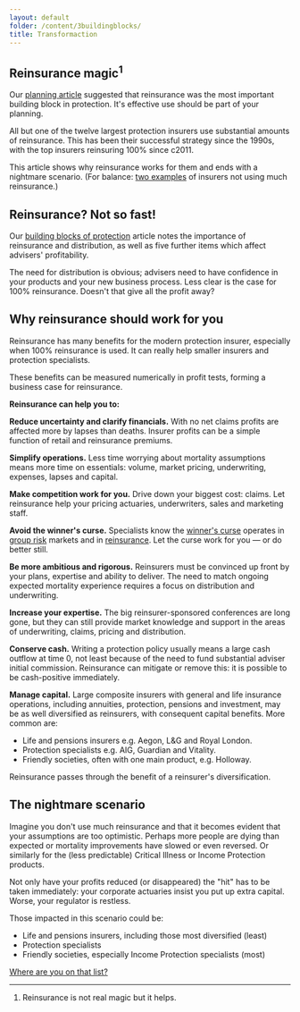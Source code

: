 ```yaml
---
layout: default
folder: /content/3buildingblocks/
title: Transformaction
---
```


## Reinsurance magic<sup>1</sup>

Our [planning article](/content/3buildingblocks/) suggested that reinsurance was the most important building block in protection. It's effective use should be part of your planning.

All but one of the twelve largest protection insurers use substantial amounts of reinsurance. This has been their successful strategy since the 1990s, with the top insurers reinsuring 100% since c2011.

This article shows why reinsurance works for them and ends with a nightmare scenario. (For balance: [two examples](reinsurance-against.html) of insurers not using much reinsurance.)

## Reinsurance? Not so fast!

Our [building blocks of protection](/content/3buildingblocks/) article notes the importance of reinsurance and distribution, as well as five further items which affect advisers' profitability.

The need for distribution is obvious; advisers need to have confidence in your products and your new business process. Less clear is the case for 100% reinsurance. Doesn't that give all the profit away?

## Why reinsurance should work for you

Reinsurance has many benefits for the modern protection insurer, especially when 100% reinsurance is used. It can really help smaller insurers and protection specialists.

These benefits can be measured numerically in profit tests, forming a business case for reinsurance.

**Reinsurance can help you to:**

**Reduce uncertainty and clarify financials.** With no net claims profits are affected more by lapses than deaths. Insurer profits can be a simple function of retail and reinsurance premiums.

**Simplify operations.** Less time worrying about mortality assumptions means more time on essentials: volume, market pricing, underwriting, expenses, lapses and capital.

**Make competition work for you.** Drive down your biggest cost: claims. Let reinsurance help your pricing actuaries, underwriters, sales and marketing staff.

**Avoid the winner's curse.** Specialists know the [winner's curse](https://en.wikipedia.org/wiki/Winner%27s_curse) operates in [group risk](https://www.actuaries.digital/2014/07/22/the-winners-curse/) markets and in [reinsurance](https://www.casact.org/education/clrs/2011/handouts/R3-Rozema.pdf). Let the curse work for you &mdash; or do better still.

**Be more ambitious and rigorous.** Reinsurers must be convinced up front by your plans, expertise and ability to deliver. The need to match ongoing expected mortality experience requires a focus on distribution and underwriting.

**Increase your expertise.** The big reinsurer-sponsored conferences are long gone, but they can still provide market knowledge and support in the areas of underwriting, claims, pricing and distribution.

**Conserve cash.** Writing a protection policy usually means a large cash outflow at time 0, not least because of the need to fund substantial adviser initial commission. Reinsurance can mitigate or remove this: it is possible to be cash-positive immediately.

**Manage capital.** Large composite insurers with general and life insurance operations, including annuities, protection, pensions and investment, may be as well diversified as reinsurers, with consequent capital benefits. More common are:

+ Life and pensions insurers e.g. Aegon, L&amp;G and Royal London.
+ Protection specialists e.g. AIG, Guardian and Vitality.
+ Friendly societies, often with one main product, e.g. Holloway.

Reinsurance passes through the benefit of a reinsurer's diversification.

## The nightmare scenario

Imagine you don't use much reinsurance and that it becomes evident that your assumptions are too optimistic. Perhaps more people are dying than expected or mortality improvements have slowed or even reversed. Or similarly for the (less predictable) Critical Illness or Income Protection products.

Not only have your profits reduced (or disappeared) the "hit" has to be taken immediately: your corporate actuaries insist you put up extra capital. Worse, your regulator is restless.

Those impacted in this scenario could be:

+ Life and pensions insurers, including those most diversified (least)
+ Protection specialists
+ Friendly societies, especially Income Protection specialists (most)

[Where are you on that list?](reinsurance-against.html)
<hr />

1. Reinsurance is not real magic but it helps.
